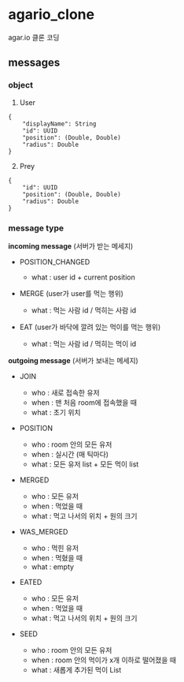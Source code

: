 # agario_clone

agar.io 클론 코딩

## messages

### object
1. User
```
{
    "displayName": String
    "id": UUID
    "position": (Double, Double)
    "radius": Double
}
```

2. Prey
```
{
    "id": UUID
    "position": (Double, Double)
    "radius": Double
}
```

### message type

**incoming message** (서버가 받는 메세지)

- POSITION_CHANGED
    - what : user id + current position

- MERGE (user가 user를 먹는 행위)
    - what : 먹는 사람 id / 먹히는 사람 id
    
- EAT (user가 바닥에 깔려 있는 먹이를 먹는 행위)
    - what : 먹는 사람 id / 먹히는 먹이 id
    
**outgoing message** (서버가 보내는 메세지)

- JOIN
    - who : 새로 접속한 유저
    - when : 맨 처음 room에 접속했을 때
    - what : 초기 위치

- POSITION
    - who : room 안의 모든 유저
    - when : 실시간 (매 틱마다)
    - what : 모든 유저 list + 모든 먹이 list

- MERGED
    - who : 모든 유저
    - when : 먹었을 때
    - what : 먹고 나서의 위치 + 원의 크기

- WAS_MERGED
    - who : 먹힌 유저
    - when : 먹혔을 때
    - what : empty

- EATED
    - who : 모든 유저
    - when : 먹었을 때
    - what : 먹고 나서의 위치 + 원의 크기
    
- SEED
    - who : room 안의 모든 유저
    - when : room 안의 먹이가 x개 이하로 떨어졌을 때
    - what : 새롭게 추가된 먹이 List
